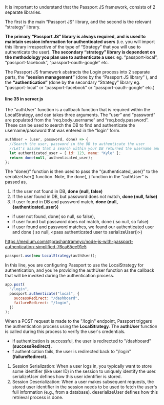It is important to understand that the Passport JS framework, consists of 2 separate libraries.

The first is the main “Passport JS” library, and the second is the relevant “strategy” library.

<b>The primary “Passport JS” library is always required, and is used to maintain session information for authenticated users</b> (i.e. you will import this library irrespective of the type of “Strategy” that you will use to authenticate the user).
<b>The secondary “strategy” library is dependent on the methodology you plan use to authenticate a user. </b>eg. “passport-local”, “passport-facebook”, “passport-oauth-google” etc.

The Passport JS framework abstracts the Login process into 2 separate parts, the <b>“session management”</b> (done by the “Passport JS library” ), and the <b>“authentication”</b> (done by the secondary “Strategy” library eg. “passport-local” or “passport-facebook” or “passport-oauth-google” etc.)

#### line 35 in server.js

The “authUser” function is a callback function that is required within the LocalStrategy, and can takes three arguments.
The “user” and “password” are populated from the “req.body.username” and “req.body.password”. These can be used to search the DB to find and authenticate the username/password that was entered in the “login” form.

```javascript
authUser = (user, password, done) => {
  //Search the user, password in the DB to authenticate the user
  //Let's assume that a search within your DB returned the username and password match for "Kyle".
  let authenticated_user = { id: 123, name: "Kyle" };
  return done(null, authenticated_user);
};
```

The “done()” function is then used to pass the “{authenticated_user}” to the serializeUser() function. Note, the done(<err>, <user>) function in the “authUser” is passed as,

1. If the user not found in DB, <b>done (null, false)</b>
1. If the user found in DB, but password does not match, <b>done (null, false)</b>
1. If user found in DB and password match, <b>done (null, {authenticated_user})</b>

- if user not found,
  done( <no error> so null, <no matching user> so false),
- if user found but password does not match,
  done ( <no error> so null, <no matching user> so false)
- if user found and password matches, we found our authenticated user and
  done ( <no error> so null, <pass authenticated user to serializeUser()>)

https://medium.com/@prashantramnyc/node-js-with-passport-authentication-simplified-76ca65ee91e5

```javascript
passport.use(new LocalStrategy(authUser));
```

In this line, you are configuring Passport to use the LocalStrategy for authentication, and you're providing the authUser function as the callback that will be invoked during the authentication process.

```javascript
app.post(
  "/login",
  passport.authenticate("local", {
    successRedirect: "/dashboard",
    failureRedirect: "/login",
  })
);
```

When a POST request is made to the "/login" endpoint, Passport triggers the authentication process using the <b>LocalStrategy</b>. The <b>authUser</b> function is called during this process to verify the user's credentials.

- If authentication is successful, the user is redirected to "/dashboard" <b>(successRedirect).</b>
- f authentication fails, the user is redirected back to "/login" <b>(failureRedirect).</b>

1. Session Serialization: When a user logs in, you typically want to store some identifier (like user ID) in the session to uniquely identify the user. serializeUser defines how this user identifier is stored.
1. Session Deserialization: When a user makes subsequent requests, the stored user identifier in the session needs to be used to fetch the user's full information (e.g., from a database). deserializeUser defines how this retrieval process is done.

